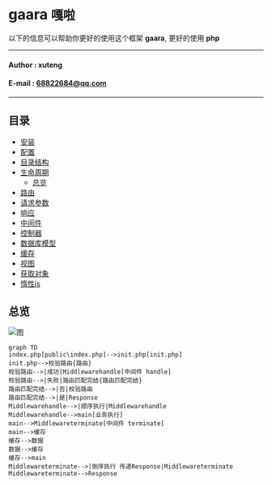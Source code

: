 **gaara** `嘎啦`
==========================
以下的信息可以帮助你更好的使用这个框架 **gaara**, 更好的使用 **php**
****
#### Author : xuteng
#### E-mail : 68822684@qq.com
****
## 目录
* [安装](/helper/install.md)
* [配置](/helper/configure.md)
* [目录结构](/helper/catalog.md)
* [生命周期](/helper/cycle.md)
    * [总览](#总览)
* [路由](/helper/route.md)
* [请求参数](/helper/request.md)
* [响应](/helper/response.md)
* [中间件](/helper/middleware.md)
* [控制器](/helper/controller.md)
* [数据库模型](/helper/model.md)
* [缓存](/helper/cache.md)
* [视图](/helper/view.md)
* [获取对象](/helper/getobj.md)
* [惰性js](/helper/inertjs.md)
## 总览

![图](/helper/img/cycle.png)

```
graph TD
index.php[public\index.php]-->init.php[init.php]
init.php-->校验路由{路由}
校验路由-->|成功|Middlewarehandle[中间件 handle]
校验路由-->|失败|路由匹配完结{路由匹配完结}
路由匹配完结-->|否|校验路由
路由匹配完结-->|是|Response
Middlewarehandle-->|顺序执行|Middlewarehandle
Middlewarehandle-->main[业务执行]
main-->Middlewareterminate[中间件 terminate]
main-->缓存
缓存-->数据
数据-->缓存
缓存-->main
Middlewareterminate-->|倒序执行 传递Response|Middlewareterminate
Middlewareterminate-->Response

```